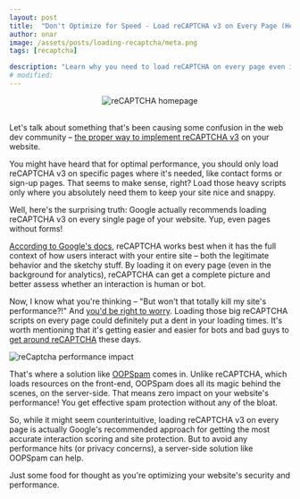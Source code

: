 ```yaml
---
layout: post
title:  "Don't Optimize for Speed - Load reCAPTCHA v3 on Every Page (Here's Why)"
author: onar
image: /assets/posts/loading-recaptcha/meta.png
tags: [recaptcha]

description: "Learn why you need to load reCAPTCHA on every page even it is bad for website performance."
# modified: 
---
```

<center>
<img loading="lazy"  alt="reCAPTCHA homepage" src="/blog/assets/posts/recaptcha/reCaptcha.png">
</center>
<br/>

Let's talk about something that's been causing some confusion in the web dev community – [the proper way to implement reCAPTCHA v3](https://www.oopspam.com/blog/recaptcha-errors) on your website.

You might have heard that for optimal performance, you should only load reCAPTCHA v3 on specific pages where it's needed, like contact forms or sign-up pages. That seems to make sense, right? Load those heavy scripts only where you absolutely need them to keep your site nice and snappy.

Well, here's the surprising truth: Google actually recommends loading reCAPTCHA v3 on every single page of your website. Yup, even pages without forms!

[According to Google's docs](https://developers.google.com/recaptcha/docs/v3), reCAPTCHA works best when it has the full context of how users interact with your entire site – both the legitimate behavior and the sketchy stuff. By loading it on every page (even in the background for analytics), reCAPTCHA can get a complete picture and better assess whether an interaction is human or bot.

Now, I know what you're thinking – "But won't that totally kill my site's performance?!" And [you'd be right to worry](https://www.oopspam.com/blog/recaptcha-performance-analyses). Loading those big reCAPTCHA scripts on every page could definitely put a dent in your loading times. It's worth mentioning that it's getting easier and easier for bots and bad guys to [get around reCAPTCHA](https://www.oopspam.com/blog/bypassing-captcha) these days.

![reCaptcha performance impact](/blog/assets/posts/recaptcha/page-with-reCaptcha.png "reCaptcha performance impact")

That's where a solution like [OOPSpam](https://www.oopspam.com/) comes in. Unlike reCAPTCHA, which loads resources on the front-end, OOPSpam does all its magic behind the scenes, on the server-side. That means zero impact on your website's performance! You get effective spam protection without any of the bloat.

So, while it might seem counterintuitive, loading reCAPTCHA v3 on every page is actually Google's recommended approach for getting the most accurate interaction scoring and site protection. But to avoid any performance hits (or privacy concerns), a server-side solution like OOPSpam can help.

Just some food for thought as you're optimizing your website's security and performance.
